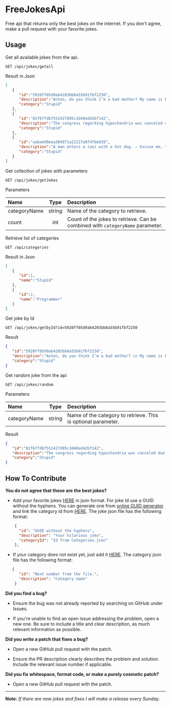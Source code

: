 # FreeJokesApi
Free api that returns only the best jokes on the internet. If you don't agree, make a pull request with your favorite jokes.

## Usage

Get all available jokes from the api.

```
GET /api/jokes/getall
```
Result in Json

```json
[  
   {  
      "id":"5920ff05d9ab4203bb8a55b91fbf2250",
      "description":"Anton, do you think I’m a bad mother? My name is Paul.",
      "category":"Stupid"
   },
   {  
      "id":"81f67fdbf552427d95c3d40ad42bf142",
      "description":"The congress regarding hypochondria was canceled due to illness.",
      "category":"Stupid"
   },
   {  
      "id":"aaba4d9eea304971a22227a0f4fbdd39",
      "description":"A man enters a taxi with a hot dog. – Excuse me, this is not a restaurant! – I know. That’s why I brought my own food!",
      "category":"Stupid"
   }
]
```

Get collection of jokes with parameters

```
GET /api/jokes/getJokes
```

Parameters

| Name          | Type          | Description  |
| :-------------|:-------------:| :-----------------------------------------------------------------------------|
| categoryName  | string        | Name of the category to retrieve.                                             |
| count         | int           | Count of the jokes to retrieve. Can be combined with `categoryName` parameter.|

Retrieve list of categories

```
GET /api/categories
```

Result in Json

```json
[  
   {  
      "id":1,
      "name":"Stupid"
   },
   {  
      "id":2,
      "name":"Programmer"
   }
]
```
Get joke by Id

```
GET /api/jokes/getbyId?id=5920ff05d9ab4203bb8a55b91fbf2250
```
Result

```json
{  
   "id":"5920ff05d9ab4203bb8a55b91fbf2250",
   "description":"Anton, do you think I’m a bad mother? \n My name is Paul.",
   "category":"Stupid"
}
```

Get random joke from the api

```
GET /api/jokes/random
```

Parameters

| Name          | Type          | Description  |
| :-------------|:-------------:| :-----------------------------------------------------------------------------|
| categoryName  | string        | Name of the category to retrieve. This is optional parameter.                 |

Result

```json
{  
   "id":"81f67fdbf552427d95c3d40ad42bf142",
   "description":"The congress regarding hypochondria was canceled due to illness.",
   "category":"Stupid"
}
```

## How To Contribute

**You do not agree that these are the best jokes?**

* Add your favorite jokes [HERE](https://github.com/hasan-hasanov/FreeJokesApi/blob/master/Jokes/Jokes.json) in json format. For joke Id use a GUID without the hyphens. You can generate one from [online GUID generator](https://www.guidgenerator.com/online-guid-generator.aspx) and link the category id from [HERE](https://github.com/hasan-hasanov/FreeJokesApi/blob/master/Jokes/Categories.json). 
The joke json file has the following format:

```json
    {
      "id": "GUID without the hyphens",
      "description": "Your hilarious joke",
      "categoryId": "Id from Categories.json"
    },
```

* If your category does not exist yet, just add it [HERE](https://github.com/hasan-hasanov/FreeJokesApi/blob/master/Jokes/Categories.json).
The category json file has the following format:

```json
   {
      "id": "Next number from the file.",
      "description": "Category name"
    }
```

**Did you find a bug?**

* Ensure the bug was not already reported by searching on GitHub under Issues.

* If you're unable to find an open issue addressing the problem, open a new one. Be sure to include a title and clear description, as much relevant information as possible.

**Did you write a patch that fixes a bug?**

* Open a new GitHub pull request with the patch.

* Ensure the PR description clearly describes the problem and solution. Include the relevant issue number if applicable.

**Did you fix whitespace, format code, or make a purely cosmetic patch?**

* Open a new GitHub pull request with the patch.

- - - -

**Note:** _If there are new jokes and fixes I will make a release every Sunday._

